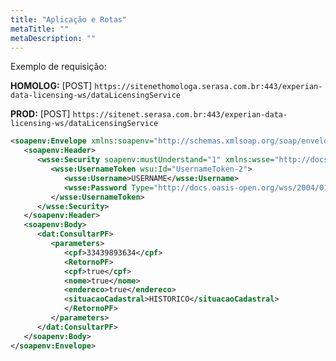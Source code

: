 ```yaml
---
title: "Aplicação e Rotas"
metaTitle: ""
metaDescription: ""
---
```


Exemplo de requisição:

**HOMOLOG:** [POST] `https://sitenethomologa.serasa.com.br:443/experian-data-licensing-ws/dataLicensingService`

**PROD:** [POST] `https://sitenet.serasa.com.br:443/experian-data-licensing-ws/dataLicensingService`

```xml
<soapenv:Envelope xmlns:soapenv="http://schemas.xmlsoap.org/soap/envelope/" xmlns:dat="http://services.experian.com.br/DataLicensing/DataLicensingService/">
   <soapenv:Header>
      <wsse:Security soapenv:mustUnderstand="1" xmlns:wsse="http://docs.oasis-open.org/wss/2004/01/oasis-200401-wss-wssecurity-secext-1.0.xsd" xmlns:wsu="http://docs.oasis-open.org/wss/2004/01/oasis-200401-wss-wssecurity-utility-1.0.xsd">
         <wsse:UsernameToken wsu:Id="UsernameToken-2">
            <wsse:Username>USERNAME</wsse:Username>
            <wsse:Password Type="http://docs.oasis-open.org/wss/2004/01/oasis-200401-wss-username-token-profile-1.0#PasswordText">PASSWORD</wsse:Password>
         </wsse:UsernameToken>
      </wsse:Security>
   </soapenv:Header>
   <soapenv:Body>
      <dat:ConsultarPF>
         <parameters>
            <cpf>33439893634</cpf>
            <RetornoPF>
			<cpf>true</cpf>
			<nome>true</nome>
			<endereco>true</endereco>
			<situacaoCadastral>HISTORICO</situacaoCadastral>
            </RetornoPF>
         </parameters>
      </dat:ConsultarPF>
   </soapenv:Body>
</soapenv:Envelope>
```
